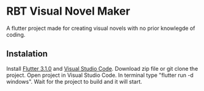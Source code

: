 # RBT Visual Novel Maker

A flutter project made for creating visual novels with no prior knowlegde of coding.

## Instalation

Install [Flutter 3.1.0](https://github.com/flutter/flutter.git) and [Visual Studio Code](https://code.visualstudio.com/).
Download zip file or git clone the project.
Open project in Visual Studio Code.
In terminal type "flutter run -d windows".
Wait for the project to build and it will start.


